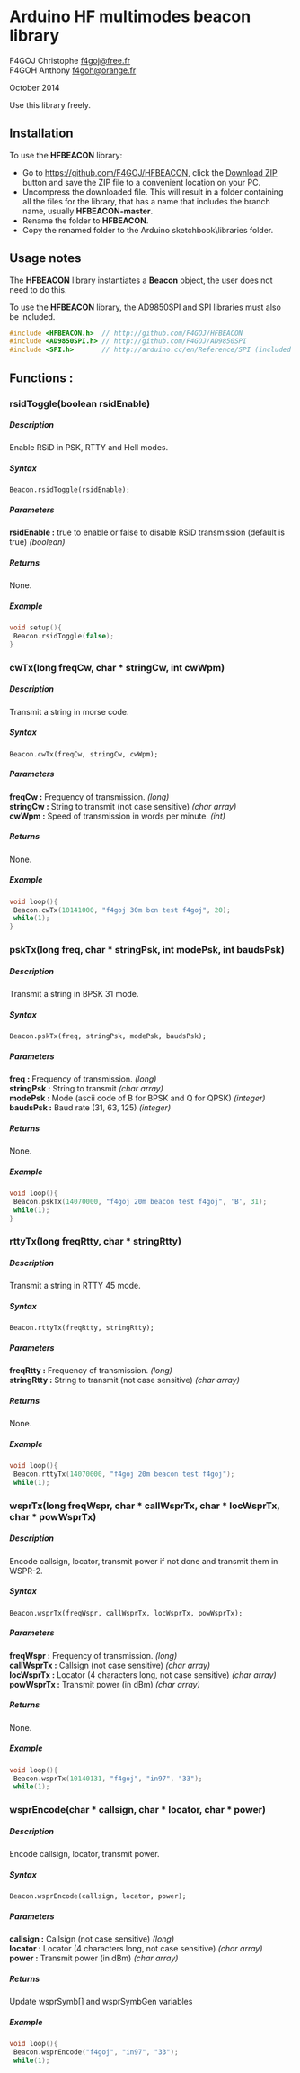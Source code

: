 # Arduino HF multimodes beacon library #
F4GOJ Christophe f4goj@free.fr<br>
F4GOH Anthony f4goh@orange.fr

October 2014

Use this library freely.

## Installation ##
To use the **HFBEACON** library:  
- Go to https://github.com/F4GOJ/HFBEACON, click the [Download ZIP](https://github.com/F4GOJ/HFBEACON/archive/master.zip) button and save the ZIP file to a convenient location on your PC.
- Uncompress the downloaded file.  This will result in a folder containing all the files for the library, that has a name that includes the branch name, usually **HFBEACON-master**.
- Rename the folder to  **HFBEACON**.
- Copy the renamed folder to the Arduino sketchbook\libraries folder.


## Usage notes ##

The **HFBEACON** library instantiates a **Beacon** object, the user does not need to do this.

To use the **HFBEACON** library, the AD9850SPI and SPI libraries must also be included.


```c++
#include <HFBEACON.h>  // http://github.com/F4GOJ/HFBEACON
#include <AD9850SPI.h> // http://github.com/F4GOJ/AD9850SPI
#include <SPI.h>       // http://arduino.cc/en/Reference/SPI (included with Arduino IDE)
```

## Functions : ##
### rsidToggle(boolean rsidEnable)
##### Description
Enable RSiD in PSK, RTTY and Hell modes.
##### Syntax
`Beacon.rsidToggle(rsidEnable);`
##### Parameters
**rsidEnable :** true to enable or false to disable RSiD transmission (default is true) *(boolean)*
##### Returns
None.
##### Example
```c++
void setup(){
 Beacon.rsidToggle(false);
}
```
### cwTx(long freqCw, char * stringCw, int cwWpm)
##### Description
Transmit a string in morse code.
##### Syntax
`Beacon.cwTx(freqCw, stringCw, cwWpm);`
##### Parameters
**freqCw :** Frequency of transmission. *(long)*<br>
**stringCw :** String to transmit (not case sensitive) *(char array)*<br>
**cwWpm :** Speed of transmission in words per minute.  *(int)*
##### Returns
None.
##### Example
```c++
void loop(){
 Beacon.cwTx(10141000, "f4goj 30m bcn test f4goj", 20);
 while(1);
}
```
### pskTx(long freq, char * stringPsk, int modePsk, int baudsPsk)
##### Description
Transmit a string in BPSK 31 mode.
##### Syntax
`Beacon.pskTx(freq, stringPsk, modePsk, baudsPsk);`
##### Parameters
**freq :** Frequency of transmission. *(long)*<br>
**stringPsk :** String to transmit *(char array)*<br>
**modePsk :** Mode (ascii code of B for BPSK and Q for QPSK) *(integer)*<br>
**baudsPsk :** Baud rate (31, 63, 125) *(integer)*
##### Returns
None.
##### Example
```c++
void loop(){
 Beacon.pskTx(14070000, "f4goj 20m beacon test f4goj", 'B', 31);
 while(1);
}
```

### rttyTx(long freqRtty, char * stringRtty)
##### Description
Transmit a string in RTTY 45 mode.
##### Syntax
`Beacon.rttyTx(freqRtty, stringRtty);`
##### Parameters
**freqRtty :** Frequency of transmission. *(long)*<br>
**stringRtty :** String to transmit (not case sensitive) *(char array)*
##### Returns
None.
##### Example
```c++
void loop(){
 Beacon.rttyTx(14070000, "f4goj 20m beacon test f4goj");
 while(1);
```
### wsprTx(long freqWspr, char * callWsprTx, char * locWsprTx, char * powWsprTx)
##### Description
Encode callsign, locator, transmit power if not done and transmit them in WSPR-2.
##### Syntax
`Beacon.wsprTx(freqWspr, callWsprTx, locWsprTx, powWsprTx);`
##### Parameters
**freqWspr :** Frequency of transmission. *(long)*<br>
**callWsprTx :** Callsign (not case sensitive) *(char array)*<br>
**locWsprTx :** Locator (4 characters long, not case sensitive) *(char array)*<br>
**powWsprTx :** Transmit power (in dBm) *(char array)*
##### Returns
None.
##### Example
```c++
void loop(){
 Beacon.wsprTx(10140131, "f4goj", "in97", "33");
 while(1);
```
### wsprEncode(char * callsign, char * locator, char * power)
##### Description
Encode callsign, locator, transmit power.
##### Syntax
`Beacon.wsprEncode(callsign, locator, power);`
##### Parameters
**callsign :** Callsign (not case sensitive) *(long)*<br>
**locator :** Locator (4 characters long, not case sensitive) *(char array)*<br>
**power :** Transmit power (in dBm) *(char array)*
##### Returns
Update wsprSymb[] and wsprSymbGen variables
##### Example
```c++
void loop(){
 Beacon.wsprEncode("f4goj", "in97", "33");
 while(1);
```
